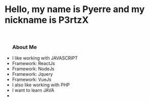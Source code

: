 # Hello, my name is Pyerre and my nickname is P3rtzX

<br>

<ul>
  <h3>About Me</h3>
  <li>I like working with JAVASCRIPT</li>
  <li>Framework: ReactJs</li>
  <li>Framework: NodeJs</li>
  <li>Framework: Jquery</li>
  <li>Framework: VueJs</li>
  <li>I also like working with PHP</li>
  <li>I want to learn JAVA</li>
  <li></li>
</ul>
